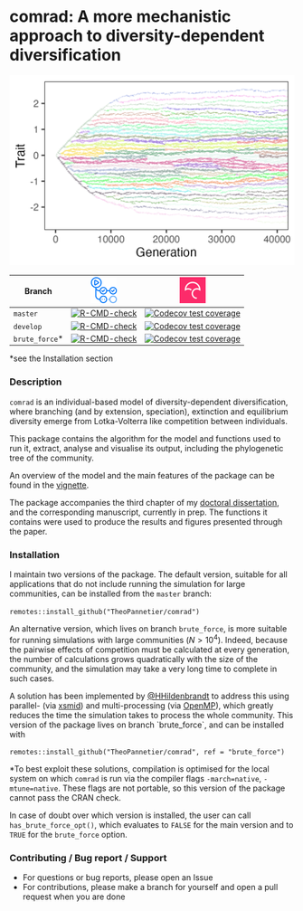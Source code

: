 # comrad: A more mechanistic approach to diversity-dependent diversification

![An example output of the simulation](pics/fig_readme_01.png)

| Branch          | [![Travis CI logo](pics/github_actions_logo.png)](https://travis-ci.org) | [![Codecov logo](pics/Codecov.png)](https://www.codecov.io)  |
|------------------------|------------------------|------------------------
| `master`        | [![R-CMD-check](https://github.com/TheoPannetier/comrad/actions/workflows/R-CMD-check.yaml/badge.svg?branch=master)](https://github.com/TheoPannetier/comrad/actions/workflows/R-CMD-check.yaml)      | [![Codecov test coverage](https://codecov.io/gh/TheoPannetier/comrad/branch/master/graph/badge.svg)](https://codecov.io/gh/TheoPannetier/comrad?branch=master)           |
| `develop`       | [![R-CMD-check](https://github.com/TheoPannetier/comrad/actions/workflows/R-CMD-check.yaml/badge.svg?branch=develop)](https://github.com/TheoPannetier/comrad/actions/workflows/R-CMD-check.yaml)     | [![Codecov test coverage](https://codecov.io/gh/TheoPannetier/comrad/branch/develop/graph/badge.svg)](https://codecov.io/gh/TheoPannetier/comrad?branch=develop)         |
| `brute_force`\* | [![R-CMD-check](https://github.com/TheoPannetier/comrad/actions/workflows/R-CMD-check.yaml/badge.svg?branch=brute_force)](https://github.com/TheoPannetier/comrad/actions/workflows/R-CMD-check.yaml) | [![Codecov test coverage](https://codecov.io/gh/TheoPannetier/comrad/branch/brute_force/graph/badge.svg)](https://codecov.io/gh/TheoPannetier/comrad?branch=brute_force) |

\*see the Installation section

### Description

`comrad` is an individual-based model of diversity-dependent diversification, where branching (and by extension, speciation), extinction and equilibrium diversity emerge from Lotka-Volterra like competition between individuals.

This package contains the algorithm for the model and functions used to run it, extract, analyse and visualise its output, including the phylogenetic tree of the community.

An overview of the model and the main features of the package can be found in the [vignette](https://github.com/TheoPannetier/comrad/blob/develop/vignettes/demo.Rmd).

The package accompanies the third chapter of my [doctoral dissertation](https://research.rug.nl/en/publications/diversity-dependence-and-the-role-of-competition-in-clade-diversi), and the corresponding manuscript, currently in prep. The functions it contains were used to produce the results and figures presented through the paper.

### Installation

I maintain two versions of the package. The default version, suitable for all applications that do not include running the simulation for large communities, can be installed from the `master` branch:

`remotes::install_github("TheoPannetier/comrad")`

An alternative version, which lives on branch `brute_force`, is more suitable for running simulations with large communities ($N > 10^4$). Indeed, because the pairwise effects of competition must be calculated at every generation, the number of calculations grows quadratically with the size of the community, and the simulation may take a very long time to complete in such cases.

A solution has been implemented by [\@HHildenbrandt](https://github.com/HHildenbrandt) to address this using parallel- (via [xsmid](https://github.com/xtensor-stack/xsimd)) and multi-processing (via [OpenMP](https://www.openmp.org/)), which greatly reduces the time the simulation takes to process the whole community. This version of the package lives on branch \`brute_force\`, and can be installed with

    remotes::install_github("TheoPannetier/comrad", ref = "brute_force")

\*To best exploit these solutions, compilation is optimised for the local system on which `comrad` is run via the compiler flags `-march=native`, `-mtune=native`. These flags are not portable, so this version of the package cannot pass the CRAN check.

In case of doubt over which version is installed, the user can call `has_brute_force_opt()`, which evaluates to `FALSE` for the main version and to `TRUE` for the `brute_force` option.

### Contributing / Bug report / Support

-   For questions or bug reports, please open an Issue
-   For contributions, please make a branch for yourself and open a pull request when you are done


